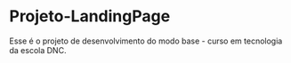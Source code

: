 # Projeto-LandingPage
Esse é o projeto de desenvolvimento do modo base - curso em tecnologia da escola DNC.
